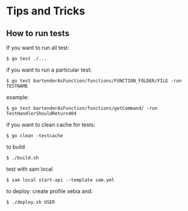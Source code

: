 # Tips and Tricks 

## How to run tests

If you want to run all test: 

```
$ go test ./...

```

if you want to run a particular test:

```
$ go test bartenderAsFunction/functions/FUNCTION_FOLDER/FILE -run TESTNAME

```

example:

```
$ go test bartenderAsFunction/functions/getCommand/ -run TestHandlerShouldReturn404

```

if you want to clean cache for tests:

```
$ go clean -testcache

```

to build 

```
$ ./build.sh

```

test with sam local

```
$ sam local start-api --template sam.yml
```

to deploy: create profile xebia and:

```
$ ./deploy.sh USER
```
